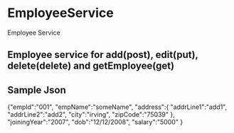 # EmployeeService
Employee Service

Employee service for add(post), edit(put), delete(delete) and getEmployee(get)
-----------------------------------------------------------------------------
Sample Json
---------------
{"empId":"001",
"empName":"someName",
"address":{
	"addrLine1":"add1",
	"addrLine2":"add2",
	"city":"irving",
	"zipCode":"75039"
},
"joiningYear":"2007",
"dob":"12/12/2008",
"salary":"5000"
}

